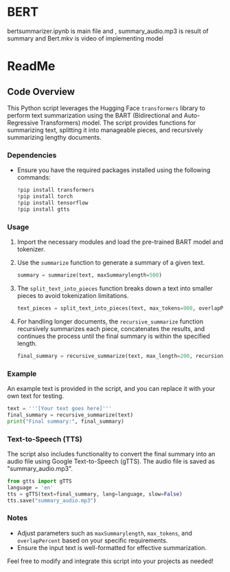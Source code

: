 # BERT

bertsummarizer.ipynb is main file and , summary_audio.mp3 is result of summary and Bert.mkv is video of implementing model

# ReadMe

## Code Overview

This Python script leverages the Hugging Face `transformers` library to perform text summarization using the BART (Bidirectional and Auto-Regressive Transformers) model. The script provides functions for summarizing text, splitting it into manageable pieces, and recursively summarizing lengthy documents.

### Dependencies
- Ensure you have the required packages installed using the following commands:
  ```bash
  !pip install transformers
  !pip install torch
  !pip install tensorflow
  !pip install gtts
  ```

### Usage

1. Import the necessary modules and load the pre-trained BART model and tokenizer.

2. Use the `summarize` function to generate a summary of a given text.

    ```python
    summary = summarize(text, maxSummarylength=500)
    ```

3. The `split_text_into_pieces` function breaks down a text into smaller pieces to avoid tokenization limitations.

    ```python
    text_pieces = split_text_into_pieces(text, max_tokens=900, overlapPercent=10)
    ```

4. For handling longer documents, the `recursive_summarize` function recursively summarizes each piece, concatenates the results, and continues the process until the final summary is within the specified length.

    ```python
    final_summary = recursive_summarize(text, max_length=200, recursionLevel=0)
    ```

### Example

An example text is provided in the script, and you can replace it with your own text for testing.

```python
text = '''[Your text goes here]'''
final_summary = recursive_summarize(text)
print("Final summary:", final_summary)
```

### Text-to-Speech (TTS)

The script also includes functionality to convert the final summary into an audio file using Google Text-to-Speech (gTTS). The audio file is saved as "summary_audio.mp3".

```python
from gtts import gTTS
language = 'en'
tts = gTTS(text=final_summary, lang=language, slow=False)
tts.save("summary_audio.mp3")
```

### Notes

- Adjust parameters such as `maxSummarylength`, `max_tokens`, and `overlapPercent` based on your specific requirements.
- Ensure the input text is well-formatted for effective summarization.

Feel free to modify and integrate this script into your projects as needed!
